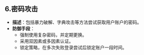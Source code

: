 ## **6.密码攻击**

- **描述**：包括暴力破解、字典攻击等方法尝试获取用户账户的密码。
- **防御手段**：
  - 强制使用复杂密码，并定期更换。
  - 采用双因素或多因素认证。
  - 锁定策略，在多次失败登录尝试后锁定账户一段时间。
